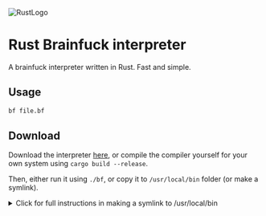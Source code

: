 ![RustLogo](https://www.rust-lang.org/logos/rust-logo-128x128.png)
<!--TODO: Add R -> BF-->
# Rust Brainfuck interpreter

A brainfuck interpreter written in Rust. Fast and simple.

## Usage

```bash
bf file.bf
```

## Download
Download the interpreter [here](), or compile the compiler yourself 
for your own system using `cargo build --release`.

Then, either run it using `./bf`, or copy it to `/usr/local/bin` folder (or make a symlink).

<details>
  <summary>Click for full instructions in making a symlink to /usr/local/bin</summary>
    
**Linux & MacOS**
```bash
# Go to /usr/local/bin folder
cd /usr/local/bin

# Make a symlink
ln -s /path/to/bf bf

# Or, alternatively, move the binary to the folder
mv /path/to/bf bf
```

**Windows**
```PowerShell
CD \Windows\System32
mklink bf \path\to\bf
```
*NOTE: I have no experiene with Windows PowerShell, so do correct me if I'm wrong.*
</details>
